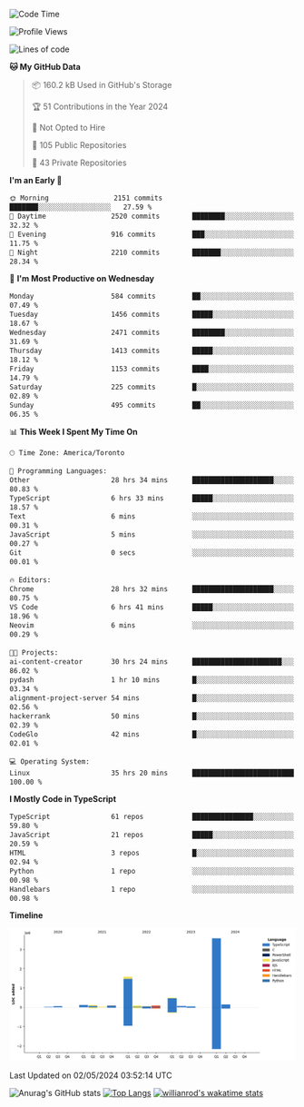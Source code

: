 <!--START_SECTION:waka-->
![Code Time](http://img.shields.io/badge/Code%20Time-1%2C499%20hrs%2020%20mins-blue)

![Profile Views](http://img.shields.io/badge/Profile%20Views-0-blue)

![Lines of code](https://img.shields.io/badge/From%20Hello%20World%20I%27ve%20Written-6.5%20million%20lines%20of%20code-blue)

**🐱 My GitHub Data** 

> 📦 160.2 kB Used in GitHub's Storage 
 > 
> 🏆 51 Contributions in the Year 2024
 > 
> 🚫 Not Opted to Hire
 > 
> 📜 105 Public Repositories 
 > 
> 🔑 43 Private Repositories 
 > 
**I'm an Early 🐤** 

```text
🌞 Morning                2151 commits        ███████░░░░░░░░░░░░░░░░░░   27.59 % 
🌆 Daytime                2520 commits        ████████░░░░░░░░░░░░░░░░░   32.32 % 
🌃 Evening                916 commits         ███░░░░░░░░░░░░░░░░░░░░░░   11.75 % 
🌙 Night                  2210 commits        ███████░░░░░░░░░░░░░░░░░░   28.34 % 
```
📅 **I'm Most Productive on Wednesday** 

```text
Monday                   584 commits         ██░░░░░░░░░░░░░░░░░░░░░░░   07.49 % 
Tuesday                  1456 commits        █████░░░░░░░░░░░░░░░░░░░░   18.67 % 
Wednesday                2471 commits        ████████░░░░░░░░░░░░░░░░░   31.69 % 
Thursday                 1413 commits        █████░░░░░░░░░░░░░░░░░░░░   18.12 % 
Friday                   1153 commits        ████░░░░░░░░░░░░░░░░░░░░░   14.79 % 
Saturday                 225 commits         █░░░░░░░░░░░░░░░░░░░░░░░░   02.89 % 
Sunday                   495 commits         ██░░░░░░░░░░░░░░░░░░░░░░░   06.35 % 
```


📊 **This Week I Spent My Time On** 

```text
🕑︎ Time Zone: America/Toronto

💬 Programming Languages: 
Other                    28 hrs 34 mins      ████████████████████░░░░░   80.83 % 
TypeScript               6 hrs 33 mins       █████░░░░░░░░░░░░░░░░░░░░   18.57 % 
Text                     6 mins              ░░░░░░░░░░░░░░░░░░░░░░░░░   00.31 % 
JavaScript               5 mins              ░░░░░░░░░░░░░░░░░░░░░░░░░   00.27 % 
Git                      0 secs              ░░░░░░░░░░░░░░░░░░░░░░░░░   00.01 % 

🔥 Editors: 
Chrome                   28 hrs 32 mins      ████████████████████░░░░░   80.75 % 
VS Code                  6 hrs 41 mins       █████░░░░░░░░░░░░░░░░░░░░   18.96 % 
Neovim                   6 mins              ░░░░░░░░░░░░░░░░░░░░░░░░░   00.29 % 

🐱‍💻 Projects: 
ai-content-creator       30 hrs 24 mins      ██████████████████████░░░   86.02 % 
pydash                   1 hr 10 mins        █░░░░░░░░░░░░░░░░░░░░░░░░   03.34 % 
alignment-project-server 54 mins             █░░░░░░░░░░░░░░░░░░░░░░░░   02.56 % 
hackerrank               50 mins             █░░░░░░░░░░░░░░░░░░░░░░░░   02.39 % 
CodeGlo                  42 mins             █░░░░░░░░░░░░░░░░░░░░░░░░   02.01 % 

💻 Operating System: 
Linux                    35 hrs 20 mins      █████████████████████████   100.00 % 
```

**I Mostly Code in TypeScript** 

```text
TypeScript               61 repos            ███████████████░░░░░░░░░░   59.80 % 
JavaScript               21 repos            █████░░░░░░░░░░░░░░░░░░░░   20.59 % 
HTML                     3 repos             █░░░░░░░░░░░░░░░░░░░░░░░░   02.94 % 
Python                   1 repo              ░░░░░░░░░░░░░░░░░░░░░░░░░   00.98 % 
Handlebars               1 repo              ░░░░░░░░░░░░░░░░░░░░░░░░░   00.98 % 
```



**Timeline**

![Lines of Code chart](https://raw.githubusercontent.com/wise-introvert/wise-introvert/master/assets/bar_graph.png)


 Last Updated on 02/05/2024 03:52:14 UTC
<!--END_SECTION:waka-->

![Anurag's GitHub stats](https://github-readme-stats.vercel.app/api?username=wise-introvert&count_private=true&show_icons=true)
[![Top Langs](https://github-readme-stats.vercel.app/api/top-langs/?username=wise-introvert&langs_count=10)](https://github.com/anuraghazra/github-readme-stats)
[![willianrod's wakatime stats](https://github-readme-stats.vercel.app/api/wakatime?username=wiseintrovert)](https://github.com/anuraghazra/github-readme-stats)
